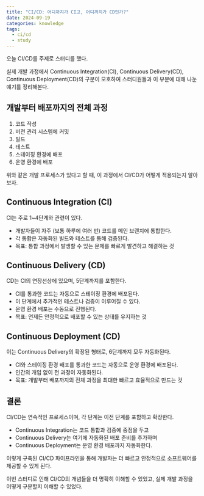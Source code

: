 ```yaml
---
title: "CI/CD: 어디까지가 CI고, 어디까지가 CD인가?"
date: 2024-09-19
categories: knowledge
tags:
  - ci/cd
  - study
---
```


오늘 CI/CD를 주제로 스터디를 했다. 

실제 개발 과정에서 Continuous Integration(CI), Continuous Delivery(CD), Continuous Deployment(CD)의 구분이 모호하여 스터디원들과 이 부분에 대해 나눈 얘기를 정리해본다.

## 개발부터 배포까지의 전체 과정

1. 코드 작성
2. 버전 관리 시스템에 커밋
3. 빌드
4. 테스트
5. 스테이징 환경에 배포
6. 운영 환경에 배포

위와 같은 개발 프로세스가 있다고 할 때, 이 과정에서 CI/CD가 어떻게 적용되는지 알아보자.

## Continuous Integration (CI)

CI는 주로 1~4단계와 관련이 있다.
- 개발자들이 자주 (보통 하루에 여러 번) 코드를 메인 브랜치에 통합한다.
- 각 통합은 자동화된 빌드와 테스트를 통해 검증된다.
- 목표: 통합 과정에서 발생할 수 있는 문제를 빠르게 발견하고 해결하는 것

## Continuous Delivery (CD)

CD는 CI의 연장선상에 있으며, 5단계까지를 포함한다.

- CI를 통과한 코드는 자동으로 스테이징 환경에 배포된다.
- 이 단계에서 추가적인 테스트나 검증이 이루어질 수 있다.
- 운영 환경 배포는 수동으로 진행된다.
- 목표: 언제든 안정적으로 배포할 수 있는 상태를 유지하는 것

## Continuous Deployment (CD)

이는 Continuous Delivery의 확장된 형태로, 6단계까지 모두 자동화된다.

- CI와 스테이징 환경 배포를 통과한 코드는 자동으로 운영 환경에 배포된다.
- 인간의 개입 없이 전 과정이 자동화된다.
- 목표: 개발부터 배포까지의 전체 과정을 최대한 빠르고 효율적으로 만드는 것

## 결론

CI/CD는 연속적인 프로세스이며, 각 단계는 이전 단계를 포함하고 확장한다.

- Continuous Integration는 코드 통합과 검증에 중점을 두고 
- Continuous Delivery는 여기에 자동화된 배포 준비를 추가하며
- Continuous Deployment는 운영 환경 배포까지 자동화한다.

이렇게 구축된 CI/CD 파이프라인을 통해 개발자는 더 빠르고 안정적으로 소프트웨어를 제공할 수 있게 된다.

이번 스터디로 인해 CI/CD의 개념들을 더 명확히 이해할 수 있었고, 실제 개발 과정을 어떻게 구분할지 이해할 수 있었다.

